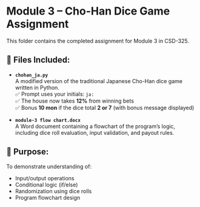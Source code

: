 # Module 3 – Cho-Han Dice Game Assignment

This folder contains the completed assignment for Module 3 in CSD-325.

## 🐍 Files Included:
- **`chohan_ja.py`**  
  A modified version of the traditional Japanese Cho-Han dice game written in Python.  
  ✅ Prompt uses your initials: `ja:`  
  ✅ The house now takes **12%** from winning bets  
  ✅ Bonus **10 mon** if the dice total **2 or 7** (with bonus message displayed)

- **`module-3 flow chart.docx`**  
  A Word document containing a flowchart of the program’s logic, including dice roll evaluation, input validation, and payout rules.

## 🎯 Purpose:
To demonstrate understanding of:
- Input/output operations
- Conditional logic (if/else)
- Randomization using dice rolls
- Program flowchart design



